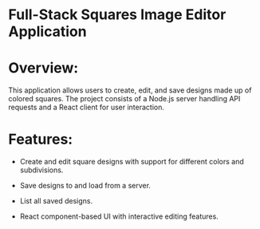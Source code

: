# Full-Stack Squares Image Editor Application

# Overview:

This application allows users to create, edit, and save designs made up of colored squares. The project consists of a Node.js server handling API requests and a React client for user interaction.

# Features:

- Create and edit square designs with support for different colors and subdivisions.

- Save designs to and load from a server.

- List all saved designs.

- React component-based UI with interactive editing features.

